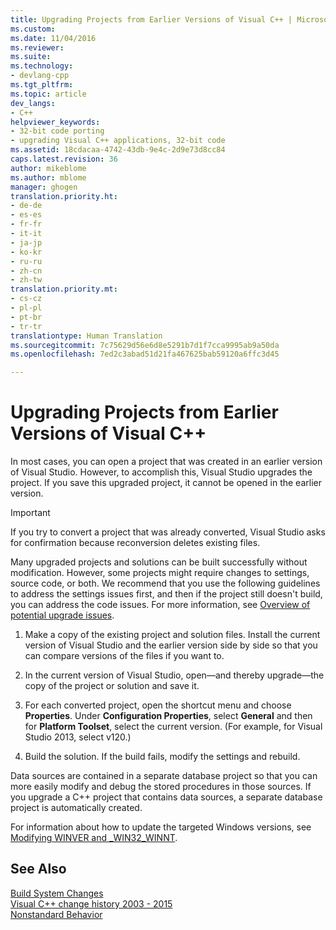 ```yaml
---
title: Upgrading Projects from Earlier Versions of Visual C++ | Microsoft Docs
ms.custom: 
ms.date: 11/04/2016
ms.reviewer: 
ms.suite: 
ms.technology:
- devlang-cpp
ms.tgt_pltfrm: 
ms.topic: article
dev_langs:
- C++
helpviewer_keywords:
- 32-bit code porting
- upgrading Visual C++ applications, 32-bit code
ms.assetid: 18cdacaa-4742-43db-9e4c-2d9e73d8cc84
caps.latest.revision: 36
author: mikeblome
ms.author: mblome
manager: ghogen
translation.priority.ht:
- de-de
- es-es
- fr-fr
- it-it
- ja-jp
- ko-kr
- ru-ru
- zh-cn
- zh-tw
translation.priority.mt:
- cs-cz
- pl-pl
- pt-br
- tr-tr
translationtype: Human Translation
ms.sourcegitcommit: 7c75629d56e6d8e5291b7d1f7cca9995ab9a50da
ms.openlocfilehash: 7ed2c3abad51d21fa467625bab59120a6ffc3d45

---
```

# Upgrading Projects from Earlier Versions of Visual C++
In most cases, you can open a project that was created in an earlier version of Visual Studio. However, to accomplish this, Visual Studio upgrades the project. If you save this upgraded project, it cannot be opened in the earlier version.  
  
> [!IMPORTANT]
>  If you try to convert a project that was already converted, Visual Studio asks for confirmation because reconversion deletes existing files.  
  
 Many upgraded projects and solutions can be built successfully without modification. However, some projects might require changes to settings, source code, or both. We recommend that you use the following guidelines to address the settings issues first, and then if the project still doesn't build, you can address the code issues. For more information, see [Overview of potential upgrade issues](../porting/overview-of-potential-upgrade-issues-visual-cpp.md).  
  
1.  Make a copy of the existing project and solution files. Install the current version of Visual Studio and the earlier version side by side so that you can compare versions of the files if you want to.  
  
2.  In the current version of Visual Studio, open—and thereby upgrade—the copy of the project or solution and save it.  
  
3.  For each converted project, open the shortcut menu and choose **Properties**. Under **Configuration Properties**, select **General** and then for **Platform Toolset**, select the current version. (For example, for Visual Studio 2013, select v120.)  
  
4.  Build the solution. If the build fails, modify the settings and rebuild.  
  
 Data sources are contained in a separate database project so that you can more easily modify and debug the stored procedures in those sources. If you upgrade a C++ project that contains data sources, a separate database project is automatically created.  
  
 For information about how to update the targeted Windows versions, see [Modifying WINVER and _WIN32_WINNT](../porting/modifying-winver-and-win32-winnt.md).  
  
## See Also  
 [Build System Changes](../build/build-system-changes.md)   
 [Visual C++ change history 2003 - 2015](../porting/visual-cpp-change-history-2003-2015.md)   
 [Nonstandard Behavior](../cpp/nonstandard-behavior.md)


<!--HONumber=Jan17_HO2-->


